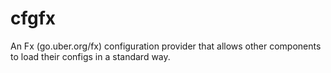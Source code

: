 # cfgfx
An Fx (go.uber.org/fx) configuration provider that allows other components to load their configs in a standard way.
